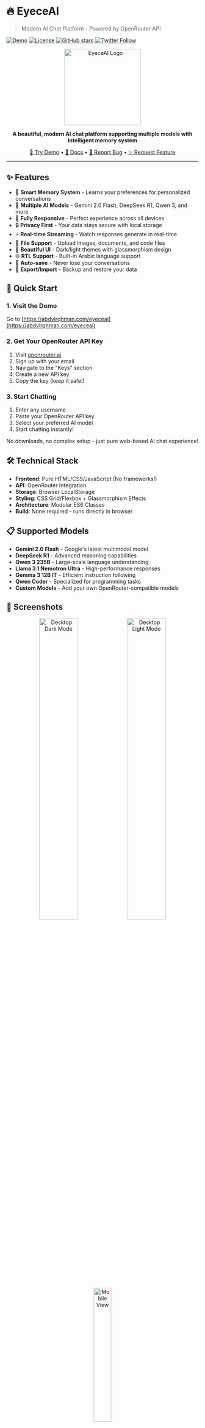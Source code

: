 # 🔥 EyeceAI

> Modern AI Chat Platform - Powered by OpenRouter API

[![Demo](https://img.shields.io/badge/Demo-Live-success)](https://abdvlrqhman.com/eyeceai)
[![License](https://img.shields.io/badge/License-MIT-blue.svg)](LICENSE)
[![GitHub stars](https://img.shields.io/github/stars/abdvlrqhman/EyeceAI.svg)](https://github.com/abdvlrqhman/EyeceAI/stargazers)
[![Twitter Follow](https://img.shields.io/twitter/follow/yourhandle?style=social)](https://twitter.com/yourhandle)

<div align="center">
  <img src="assets/logo.png" alt="EyeceAI Logo" width="200"/>
  
  **A beautiful, modern AI chat platform supporting multiple models with intelligent memory system**
  
  [🚀 Try Demo](https://abdvlrqhman.com/eyeceai) • [📖 Docs](https://github.com/abdvlrqhman/EyeceAI/wiki) • [🐛 Report Bug](https://github.com/abdvlrqhman/EyeceAI/issues) • [✨ Request Feature](https://github.com/abdvlrqhman/EyeceAI/issues)
</div>

---

## ✨ Features

- 🧠 **Smart Memory System** - Learns your preferences for personalized conversations
- 🎯 **Multiple AI Models** - Gemini 2.0 Flash, DeepSeek R1, Qwen 3, and more
- 📱 **Fully Responsive** - Perfect experience across all devices
- 🔒 **Privacy First** - Your data stays secure with local storage
- ⚡ **Real-time Streaming** - Watch responses generate in real-time
- 📂 **File Support** - Upload images, documents, and code files
- 🎨 **Beautiful UI** - Dark/light themes with glassmorphism design
- 🌐 **RTL Support** - Built-in Arabic language support
- 💾 **Auto-save** - Never lose your conversations
- 🔄 **Export/Import** - Backup and restore your data

## 🚀 Quick Start

### 1. Visit the Demo
Go to [https://abdvlrqhman.com/eyeceai](https://abdvlrqhman.com/eyeceai)

### 2. Get Your OpenRouter API Key
1. Visit [openrouter.ai](https://openrouter.ai)
2. Sign up with your email
3. Navigate to the "Keys" section
4. Create a new API key
5. Copy the key (keep it safe!)

### 3. Start Chatting
1. Enter any username
2. Paste your OpenRouter API key
3. Select your preferred AI model
4. Start chatting instantly!

No downloads, no complex setup - just pure web-based AI chat experience!

## 🛠️ Technical Stack

- **Frontend**: Pure HTML/CSS/JavaScript (No frameworks!)
- **API**: OpenRouter Integration
- **Storage**: Browser LocalStorage
- **Styling**: CSS Grid/Flexbox + Glassmorphism Effects
- **Architecture**: Modular ES6 Classes
- **Build**: None required - runs directly in browser

## 📋 Supported Models

- **Gemini 2.0 Flash** - Google's latest multimodal model
- **DeepSeek R1** - Advanced reasoning capabilities
- **Qwen 3 235B** - Large-scale language understanding
- **Llama 3.1 Nemotron Ultra** - High-performance responses
- **Gemma 3 12B IT** - Efficient instruction following
- **Qwen Coder** - Specialized for programming tasks
- **Custom Models** - Add your own OpenRouter-compatible models

## 📱 Screenshots

<div align="center">
  <img src="assets/screenshots/desktop-dark.png" alt="Desktop Dark Mode" width="45%"/>
  <img src="assets/screenshots/desktop-light.png" alt="Desktop Light Mode" width="45%"/>
  <img src="assets/screenshots/mobile.png" alt="Mobile View" width="30%"/>
</div>

## 🎯 Key Features Deep Dive

### Memory System
EyeceAI automatically learns from your conversations:
- **Name Recognition** - Remembers your name and uses it naturally
- **Preference Learning** - Tracks what you like and dislike
- **Custom Instructions** - Set specific behavior guidelines
- **Context Awareness** - Uses memory to provide relevant responses

### File Support
Upload and discuss various file types:
- **Images** - PNG, JPG, GIF, WebP
- **Documents** - PDF, TXT, MD
- **Code Files** - JS, Python, HTML, CSS, JSON
- **Data Files** - CSV for analysis

### Responsive Design
- **Mobile-First** - Optimized touch interface
- **Tablet Support** - Perfect for medium screens
- **Desktop Power** - Full feature set on large screens
- **PWA Ready** - Install as a native app

## 🔧 Local Development

```bash
# Clone the repository
git clone https://github.com/abdvlrqhman/EyeceAI.git

# Navigate to directory
cd EyeceAI

# Serve locally (any HTTP server)
python -m http.server 8000
# or
npx serve .
# or simply open index.html in your browser
```

## 📚 Documentation

- [Getting Started Guide](docs/getting-started.md)
- [Memory System](docs/memory-system.md)
- [API Integration](docs/api-integration.md)
- [Customization](docs/customization.md)
- [Troubleshooting](docs/troubleshooting.md)

## 🤝 Contributing

Contributions are welcome! Please feel free to submit a Pull Request.

1. Fork the repository
2. Create your feature branch (`git checkout -b feature/AmazingFeature`)
3. Commit your changes (`git commit -m 'Add some AmazingFeature'`)
4. Push to the branch (`git push origin feature/AmazingFeature`)
5. Open a Pull Request

## 📝 Changelog

### v1.0.0 (Current)
- Initial release
- Multi-model AI chat support
- Smart memory system
- File upload capabilities
- Responsive design
- Dark/light themes
- RTL language support

## 🐛 Known Issues

- Large files (>10MB) may cause performance issues
- Some older browsers may not support all features
- Mobile keyboard may cover input on some devices

## 🚀 Roadmap

- [ ] Voice input/output support
- [ ] Plugin system for extensions
- [ ] Team collaboration features
- [ ] Advanced file analysis
- [ ] Multi-language interface
- [ ] Desktop app (Electron)

## 📄 License

This project is licensed under the MIT License - see the [LICENSE](LICENSE) file for details.

## 👨‍💻 Author

**Abdulrahman (ICEdev)**
- Website: [abdvlrqhman.com](https://abdvlrqhman.com)
- LinkedIn: [Your LinkedIn Profile](https://linkedin.com/in/yourprofile)
- GitHub: [@abdvlrqhman](https://github.com/abdvlrqhman)
- Email: your.email@example.com

## 🙏 Acknowledgments

- [OpenRouter](https://openrouter.ai) for API access
- [Highlight.js](https://highlightjs.org/) for code syntax highlighting
- [Marked](https://marked.js.org/) for Markdown parsing
- Google Fonts for typography
- Material Icons for UI elements

## ⭐ Show Your Support

Give a ⭐️ if this project helped you!

<div align="center">
  
**[🚀 Try EyeceAI Now](https://abdvlrqhman.com/eyeceai)**

Made with ❤️ by [ICEdev](https://github.com/abdvlrqhman)

</div>
